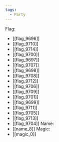 ```yaml
---
tags:
  - Party
---
```

Flag:
- [[flag_9696]]
- [[flag_9710]]
- [[flag_9714]]
- [[flag_9700]]
- [[flag_9697]]
- [[flag_9707]]
- [[flag_9698]]
- [[flag_9708]]
- [[flag_9712]]
- [[flag_9706]]
- [[flag_9709]]
- [[flag_9701]]
- [[flag_9699]]
- [[flag_9711]]
- [[flag_9705]]
- [[flag_9713]]
- [[flag_9704]]
Name:
- [[name_8]]
Magic:
- [[magic_0]]
